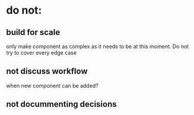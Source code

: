 # do not:

## build for scale

only make component as complex as it needs to be at this moment. Do not try to cover every edge case

## not discuss workflow

when new component can be added?

## not docummenting decisions
